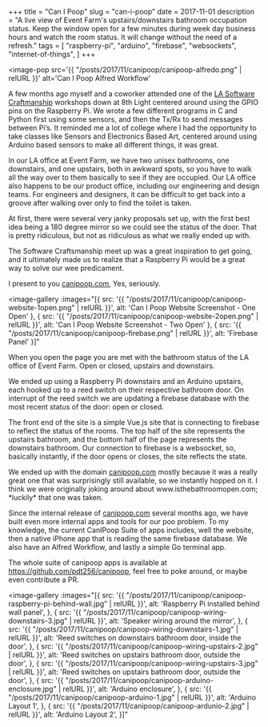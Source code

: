 +++
title = "Can I Poop"
slug = "can-i-poop"
date = 2017-11-01
description = "A live view of Event Farm's upstairs/downstairs bathroom occupation status. Keep the window open for a few minutes during week day business hours and watch the room status. It will change without the need of a refresh."
tags = [
    "raspberry-pi",
    "arduino",
    "firebase",
    "websockets",
    "internet-of-things",
]
+++

<image-pop
    src='{{ "/posts/2017/11/canipoop/canipoop-alfredo.png" | relURL }}'
    alt='Can I Poop Alfred Workflow'
></image-pop>

<p>
    A few months ago myself and a coworker attended one of the <a href="https://www.meetup.com/LA-Software-Craftsmanship/">LA Software Craftmanship</a> workshops down at 8th Light centered around using the GPIO pins on the Raspberry Pi.  We wrote a few different programs in C and Python first using some sensors, and then the Tx/Rx to send messages between Pi’s.  It reminded me a lot of college where I had the opportunity to take classes like Sensors and Electronics Based Art, centered around using Arduino based sensors to make all different things, it was great.
</p>

<p>
    In our LA office at Event Farm, we have two unisex bathrooms, one downstairs, and one upstairs, both in awkward spots, so you have to walk all the way over to them basically to see if they are occupied. Our LA office also happens to be our product office, including our engineering and design teams. For engineers and designers, it can be difficult to get back into a groove after walking over only to find the toilet is taken.
</p>

<p>
    At first, there were several very janky proposals set up, with the first best idea being a 180 degree mirror so we could see the status of the door. That is pretty ridiculous, but not as ridiculous as what we really ended up with.
</p>

<p>
    The Software Craftsmanship meet up was a great inspiration to get going, and it ultimately made us to realize that a Raspberry Pi would be a great way to solve our wee predicament.
</p>

<p>
    I present to you <a href="http://canipoop.com">canipoop.com</a>, Yes, seriously.
</p>

<image-gallery
    :images="[{
        src: '{{ "/posts/2017/11/canipoop/canipoop-website-1open.png" | relURL }}',
        alt: 'Can I Poop Website Screenshot - One Open'
    },
    {
        src: '{{ "/posts/2017/11/canipoop/canipoop-website-2open.png" | relURL }}',
        alt: 'Can I Poop Website Screenshot - Two Open'
    },
    {
        src: '{{ "/posts/2017/11/canipoop/canipoop-firebase.png" | relURL }}',
        alt: 'Firebase Panel'
    }]"
></image-gallery>

<p>
    When you open the page you are met with the bathroom status of the LA office of Event Farm. Open or closed, upstairs and downstairs.
</p>
<p>
    We ended up using a Raspberry Pi downstairs and an Arduino upstairs, each hooked up to a reed switch on their respective bathroom door. On interrupt of the reed switch we are updating a firebase database with the most recent status of the door: open or closed.
</p>
<p>
    The front end of the site is a simple Vue.js site that is connecting to firebase to reflect the status of the rooms. The top half of the site represents the upstairs bathroom, and the bottom half of the page represents the downstairs bathroom. Our connection to firebase is a websocket, so, basically instantly, if the door opens or closes, the site reflects the state.
</p>
<p>
    We ended up with the domain <a href="http://canipoop.com">canipoop.com</a> mostly because it was a really great one that was surprisingly still available, so we instantly hopped on it. I think we were originally joking around about www.isthebathroomopen.com; *luckily* that one was taken.
</p>
<p>
    Since the internal release of <a href="http://canipoop.com">canipoop.com</a> several months ago, we have built even more internal apps and tools for our poo problem. To my knowledge, the current CanIPoop Suite of apps  includes, well the website, then a native iPhone app that is reading the same firebase database. We also have an Alfred Workflow, and lastly a simple Go terminal app.
</p>
<p>
    The whole suite of canipoop apps is available at <a href="https://github.com/pdt256/canipoop">https://github.com/pdt256/canipoop</a>, feel free to poke around, or maybe even contribute a PR.
</p>

<image-gallery
    :images="[{
        src: '{{ "/posts/2017/11/canipoop/canipoop-raspberry-pi-behind-wall.jpg" | relURL }}',
        alt: 'Raspberry Pi installed behind wall panel',
    },
    {
        src: '{{ "/posts/2017/11/canipoop/canipoop-wiring-downstairs-3.jpg" | relURL }}',
        alt: 'Speaker wiring around the mirror',
    },
    {
        src: '{{ "/posts/2017/11/canipoop/canipoop-wiring-downstairs-1.jpg" | relURL }}',
        alt: 'Reed switches on downstairs bathroom door, inside the door',
    },
    {
        src: '{{ "/posts/2017/11/canipoop/canipoop-wiring-upstairs-2.jpg" | relURL }}',
        alt: 'Reed switches on upstairs bathroom door, outside the door',
    },
    {
        src: '{{ "/posts/2017/11/canipoop/canipoop-wiring-upstairs-3.jpg" | relURL }}',
        alt: 'Reed switches on upstairs bathroom door, outside the door',
    },
    {
        src: '{{ "/posts/2017/11/canipoop/canipoop-arduino-enclosure.jpg" | relURL }}',
        alt: 'Arduino enclosure',
    },
    {
        src: '{{ "/posts/2017/11/canipoop/canipoop-arduino-1.jpg" | relURL }}',
        alt: 'Arduino Layout 1',
    },
    {
        src: '{{ "/posts/2017/11/canipoop/canipoop-ardunio-2.jpg" | relURL }}',
        alt: 'Arduino Layout 2',
    }]"
></image-gallery>
